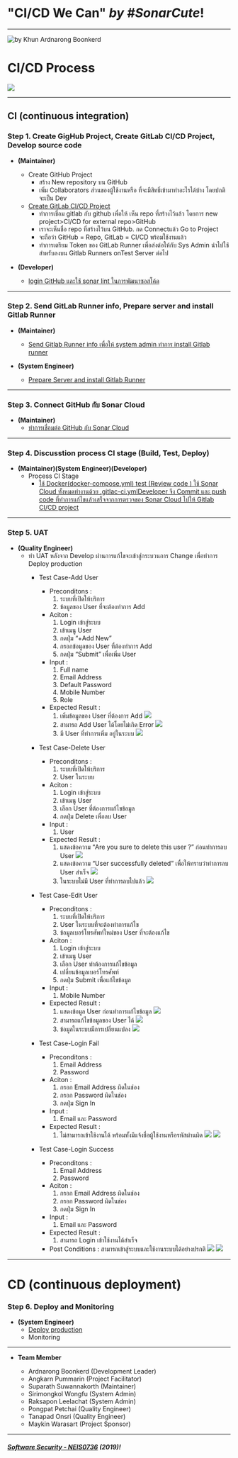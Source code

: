 # **"CI/CD We Can"** *by #SonarCute*!
---

![](ScopePresentation.jpg "by Khun Ardnarong Boonkerd")

# **CI/CD Process**
![](CICD_Process01.png)


---

## **CI (continuous integration)**

### **Step 1. Create GigHub Project, Create GitLab CI/CD Project, Develop source code**
* **(Maintainer)**

	* Create GitHub Project
		- สร้าง New repository บน GitHub
		- เพิ่ม Collaborators ส่วนของผู้ใช้งานหรือ ที่จะมีสิทธิ์เข้ามาทำอะไรได้บ้าง โดยปกติจะเป็น Dev
	* [Create GitLab CI/CD Project](https://ardnarong.github.io/neis0736-cicd/Using%20GitLab%20CI-CD%20with%20a%20GitHub%20repository/)
		- ทำการเชื่อม gitlab กับ github เพื่อให้ เห็น repo  ที่สร้างไว้แล้ว โดยการ new project>CI/CD for external repo>GitHub
		- เราจะเห็นชื่อ repo ที่สร้างไว้บน GitHub. กด Connectแล้ว Go to Project
		- จะถือว่า GitHub = Repo, GitLab = CI/CD พร้อมใช้งานแล้ว
		- ทำการเตรียม Token ของ GitLab Runner  เพื่อส่งต่อให้กับ Sys Admin นำไปใช้สำหรับลงบน Gitlab Runners onTest Server ต่อไป
* **(Developer)**

	* [login GitHub และใช้ sonar lint ในการพัฒนาซอสโค้ด](https://ardnarong.github.io/neis0736-cicd/Improving%20code%20quality%20with%20SonarQube/)


---

### **Step 2. Send GitLab Runner info, Prepare server and install Gitlab Runner**
* **(Maintainer)**
	* [Send Gitlab Runner info เพื่อให้ system admin ทำการ install Gitlab runner](https://ardnarong.github.io/neis0736-cicd/Maintainer%20send%20GitLab%20runner%20token%20to%20System%20Admin/)

* **(System Engineer)**
	* [Prepare Server and install Gitlab Runner](https://ardnarong.github.io/neis0736-cicd/System%20Admin%20Prepare%20Server/)

---

### **Step 3. Connect GitHub กับ Sonar Cloud**

* **(Maintainer)**
	* [ทำการเชื่อมต่อ GitHub กับ Sonar Cloud](https://ardnarong.github.io/neis0736-cicd/github-and-sonarcloud/)


---

### **Step 4. Discusstion process CI stage (Build, Test, Deploy)**

* **(Maintainer)(System Engineer)(Developer)**
	* Process CI Stage
		- [ใช้ Docker(docker-compose.yml) test (Review code ) ใช้ Sonar Cloud ทั้งหมดทำงานด้วย .gitlac-ci.ymlDeveloper จึง Commit และ push code ที่ทำการแก้ไขแล้วเสร็จจากการตรวจของ Sonar Cloud ไปให้ Gitlab CI/CD project](https://ardnarong.github.io/neis0736-cicd/Improving%20code%20quality%20with%20SonarQube/images/img%20(4).png)


---

### **Step 5. UAT**

* **(Quality Engineer)**
	* ทำ UAT หลังจาก Develop ผ่านการแก้ไขจะเข้าสู่กระบวนการ Change เพื่อทำการ Deploy production
		- Test Case-Add User
			- Preconditons :
				1. ระบบที่เปิดให้บริการ
				2. ข้อมูลของ User ที่จะต้องทำการ Add
			- Aciton : 
				1. Login เข้าสู่ระบบ
				2. เข้าเมนู User
				3. กดปุ่ม “+Add New”
				4. กรอกข้อมูลของ User ที่ต้องทำการ Add
				5. กดปุ่ม “Submit” เพื่อเพิ่ม User
			- Input : 
				1. Full name
				2. Email Address
				3. Default Password
				4. Mobile Number
				5. Role
			- Expected Result :
				1. เพิ่มข้อมูลของ User ที่ต้องการ Add
					![](CICD_adduser01.png)
				2. สามารถ Add User ได้โดยไม่เกิด Error
					![](CICD_adduser02.png)
				3. มี User ที่ทำการเพิ่ม อยู่ในระบบ
					![](CICD_adduser03.png)

		- Test Case-Delete User
			- Preconditons :
				1. ระบบที่เปิดให้บริการ
				2. User ในระบบ
			- Aciton : 
				1. Login เข้าสู่ระบบ
				2. เข้าเมนู User
				3. เลือก User ที่ต้องการแก้ไขข้อมูล
				4. กดปุ่ม Delete เพื่อลบ User
			- Input : 
				1. User
			- Expected Result :
				1. แสดงข้อความ “Are you sure to delete this user ?” ก่อนทำการลบ User
					![](CICD_deluser01.png)
				2. แสดงข้อความ “User successfully deleted” เพื่อให้ทราบว่าทำการลบ User สำเร็จ
					![](CICD_deluser02.png)
				3. ในระบบไม่มี User ที่ทำการลบไปแล้ว
					![](CICD_deluser03.png)
		
		- Test Case-Edit User
		
			- Preconditons :
				1. ระบบที่เปิดให้บริการ
				2. User ในระบบที่จะต้องทำการแก้ไข
				3. ข้อมูลเบอร์โทรศัพท์ใหม่ของ User ที่จะต้องแก้ไข
			- Aciton : 
				1. Login เข้าสู่ระบบ
				2. เข้าเมนู User
				3. เลือก User ทำต้องการแก้ไขข้อมูล
				4. เปลี่ยนข้อมูลเบอร์โทรศัพท์
				5. กดปุ่ม Submit เพื่อแก้ไขข้อมูล
			- Input : 
				1. Mobile Number
			- Expected Result :
				1. แสดงข้อมูล User ก่อนทำการแก้ไขข้อมูล
					![](CICD_edituser01.png)
				2. สามารถแก้ไขข้อมูลของ User ได้
					![](CICD_edituser02.png)
				3. ข้อมูลในระบบมีการเปลี่ยนแปลง
					![](CICD_edituser03.png)
				
		- Test Case-Login Fail
			- Preconditons :
				1. Email Address
				2. Password
			- Aciton : 
				1. กรอก Email Address ผิดในช่อง
				2. กรอก Password ผิดในช่อง
				3. กดปุ่ม Sign In
			- Input : 
				1. Email และ Password
			- Expected Result :
				1. ไม่สามารถเข้าใช้งานได้ พร้อมทั้งมีแจ้งชื่อผู้ใช้งานหรือรหัสผ่านผิด
					![](CICD_loginf01.png)
					![](CICD_loginf02.png)
		
		- Test Case-Login Success
			- Preconditons :
				1. Email Address
				2. Password
			- Aciton : 
				1. กรอก Email Address ผิดในช่อง
				2. กรอก Password ผิดในช่อง
				3. กดปุ่ม Sign In
			- Input : 
				1. Email และ Password
			- Expected Result :
				1. สามารถ Login เข้าใช้งานได้สำเร็จ
			- Post Conditions : สามารถเข้าสู่ระบบและใช้งานระบบได้อย่างปรกติ
					![](CICD_logins01.png)
					![](CICD_logins02.png)

---
# **CD (continuous deployment)**

### **Step 6. Deploy and Monitoring**

* **(System Engineer)**
	* [Deploy production](https://ardnarong.github.io/neis0736-cicd/deploy/)
	* Monitoring


---

* **Team Member**

	- Ardnarong Boonkerd (Development Leader)
	- Angkarn Pummarin (Project Facilitator)
	- Suparath Suwannakorth (Maintainer)
	- Sirimongkol Wongfu (System Admin)
	- Raksapon Leelachat (System Admin)
	- Pongpat Petchai (Quality Engineer)
	- Tanapad Onsri (Quality Engineer)
	- Maykin Warasart (Project Sponsor)

---

##### **[Software Security - NEIS0736](../) (2019)**!
